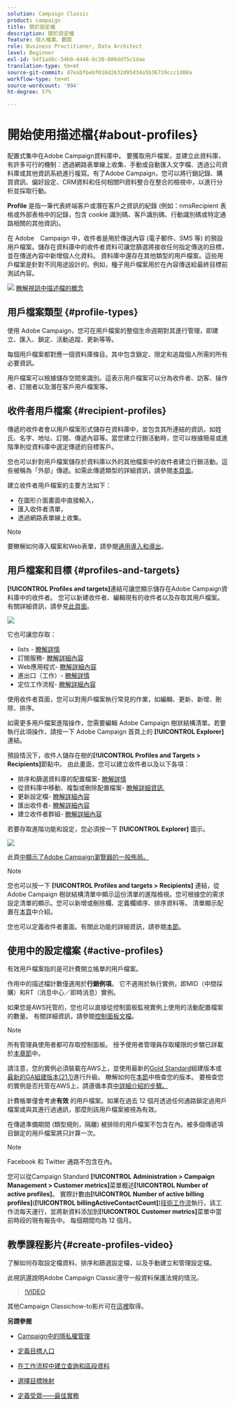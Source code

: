 ```yaml
---
solution: Campaign Classic
product: campaign
title: 關於設定檔
description: 關於設定檔
feature: 個人檔案、觀眾
role: Business Practitioner, Data Architect
level: Beginner
exl-id: 54f1ad6c-54b0-4448-8c38-806dd75c1dae
translation-type: tm+mt
source-git-commit: d7eabfbebf016d2632d95d34a5b36719ccc1d88a
workflow-type: tm+mt
source-wordcount: '994'
ht-degree: 57%

---
```


# 開始使用描述檔{#about-profiles}

配置式集中在Adobe Campaign資料庫中。 要獲取用戶檔案，並建立此資料庫，有許多可行的機制：透過網路表單線上收集、手動或自動匯入文字檔、透過公司資料庫或其他資訊系統進行複寫。有了Adobe Campaign，您可以將行銷記錄、購買資訊、偏好設定、CRM資料和任何相關PI資料整合在整合的檢視中，以進行分析並採取行動。

**Profile** 是指一筆代表終端客戶或潛在客戶之資訊的紀錄 (例如：nmsRecipient 表格或外部表格中的記錄，包含 cookie 識別碼、客戶識別碼、行動識別碼或特定通路相關的其他資訊)。

在 Adobe　Campaign 中，收件者是用於傳送內容 (電子郵件、SMS 等) 的預設用戶檔案。儲存在資料庫中的收件者資料可讓您篩選將接收任何指定傳送的目標，並在傳送內容中新增個人化資料。 資料庫中還存在其他類型的用戶檔案。這些用戶檔案是針對不同用途設計的。例如，種子用戶檔案用於在內容傳送給最終目標前測試內容。

![](assets/do-not-localize/how-to-video.png) [瞭解視訊中描述檔的概念](#create-profiles-video)

## 用戶檔案類型 {#profile-types}

使用 Adobe Campaign，您可在用戶檔案的整個生命週期對其進行管理，即建立、匯入、鎖定、活動追蹤、更新等等。

每個用戶檔案都對應一個資料庫條目。其中包含鎖定、限定和追蹤個人所需的所有必要資訊。

用戶檔案可以根據儲存空間來識別。這表示用戶檔案可以分為收件者、訪客、操作者、訂閱者以及潛在客戶用戶檔案等。

## 收件者用戶檔案 {#recipient-profiles}

傳遞的收件者會以用戶檔案形式儲存在資料庫中，並包含其所連結的資訊，如姓氏、名字、地址、訂閱、傳遞內容等。當您建立行銷活動時，您可以根據簡易或進階準則從資料庫中選定傳遞的目標客戶。

您也可以針對用戶檔案儲存於資料庫以外的其他檔案中的收件者建立行銷活動。這些被稱為「外部」傳遞。如需此傳遞類型的詳細資訊，請參閱[本頁面](../../delivery/using/steps-defining-the-target-population.md#selecting-external-recipients)。

建立收件者用戶檔案的主要方法如下：

* 在圖形介面畫面中直接輸入，
* 匯入收件者清單，
* 透過網路表單線上收集。

>[!NOTE]
>
>要瞭解如何導入檔案和Web表單，請參閱[通用導入和導出](../../platform/using/get-started-data-import-export.md)。

## 用戶檔案和目標 {#profiles-and-targets}

**[!UICONTROL Profiles and targets]**&#x200B;連結可讓您顯示儲存在Adobe Campaign資料庫中的收件者。 您可以新建收件者、編輯現有的收件者以及存取其用戶檔案。有關詳細資訊，請參見[此頁面](../../platform/using/editing-a-profile.md)。

![](assets/d_ncs_user_interface_target_link.png)

它也可讓您存取：

* lists - [瞭解詳情](../../platform/using/creating-and-managing-lists.md)
* 訂閱服務- [瞭解詳細內容](../../delivery/using/managing-subscriptions.md)
* Web應用程式- [瞭解詳細內容](../../web/using/about-web-applications.md)
* 進出口（工作）- [瞭解詳情](../../platform/using/about-generic-imports-exports.md)
* 定位工作流程- [瞭解詳細內容](../../workflow/using/building-a-workflow.md#implementation-steps-)

使用收件者頁面，您可以對用戶檔案執行常見的作業，如編輯、更新、新增、刪除、排序。

如需更多用戶檔案進階操作，您需要編輯 Adobe Campaign 樹狀結構清單。若要執行此項操作，請按一下 Adobe Campaign 首頁上的 **[!UICONTROL Explorer]** 連結。

預設情況下，收件人儲存在樹的&#x200B;**[!UICONTROL Profiles and Targets > Recipients]**&#x200B;節點中。 由此畫面，您可以建立收件者以及以下各項：

* 排序和篩選資料庫的配置檔案- [瞭解詳情](../../platform/using/filtering-options.md)
* 從資料庫中移動、複製或刪除配置檔案- [瞭解詳細資訊](../../platform/using/managing-profiles.md),
* 更新設定檔- [瞭解詳細內容](../../platform/using/updating-data.md)
* 匯出收件者- [瞭解詳細內容](../../platform/using/exporting-and-importing-profiles.md)
* 建立收件者群組- [瞭解詳細內容](../../platform/using/creating-and-managing-lists.md)

若要存取進階功能和設定，您必須按一下 **[!UICONTROL Explorer]** 圖示。

![](assets/d_ncs_user_interface01.png)

此頁[中顯示了Adobe Campaign瀏覽器的一般佈局。](../../platform/using/adobe-campaign-explorer.md)

>[!NOTE]
>
>您也可以按一下 **[!UICONTROL Profiles and targets > Recipients]** 連結，從 Adobe Campaign 樹狀結構清單中顯示這份清單的進階檢視。您可根據您的需求設定清單的顯示。您可以新增或刪除欄、定義欄順序、排序資料等。 清單顯示配置在[本頁](../../platform/using/adobe-campaign-ui-lists.md)中介紹。
>
>您也可以定義收件者畫面。有關此功能的詳細資訊，請參閱[本節](../../platform/using/access-management-folders.md)。

## 使用中的設定檔案 {#active-profiles}

有效用戶檔案指的是可計費開立帳單的用戶檔案。

作用中的描述檔計數僅適用於&#x200B;**行銷例項**。 它不適用於執行實例，即MID（中間採購）和RT（消息中心／即時消息）實例。

如果您是AWS托管的，您也可以直接從控制面板監視實例上使用的活動配置檔案的數量。 有關詳細資訊，請參閱[控制面板文檔](https://docs.adobe.com/content/help/en/control-panel/using/performance-monitoring/active-profiles-monitoring.html)。

>[!NOTE]
>
>所有管理員使用者都可存取控制面板。 授予使用者管理員存取權限的步驟已詳載於[本章節](https://experienceleague.adobe.com/docs/control-panel/using/discover-control-panel/managing-permissions.html?lang=zh-Hant#discover-control-panel)中。
>
>請注意，您的實例必須裝載在AWS上，並使用最新的[Gold Standard](../../rn/using/gs-overview.md)組建版本或[最新的GA組建版本(21.1)](../../rn/using/latest-release.md)進行升級。 瞭解如何在[本節](../../platform/using/launching-adobe-campaign.md#getting-your-campaign-version)中檢查您的版本。 要檢查您的實例是否托管在AWS上，請遵循本頁[中詳細介紹的步驟。](https://experienceleague.adobe.com/docs/control-panel/using/faq.html)

計費帳單僅會考慮&#x200B;**有效** 的用戶檔案。如果在過去 12 個月透過任何通路鎖定過用戶檔案或與其進行過通訊，那麼則該用戶檔案被視為有效。

在傳遞準備期間 (類型規則，隔離) 被排除的用戶檔案不包含在內。被多個傳遞項目鎖定的用戶檔案將只計算一次。

>[!NOTE]
>
>Facebook 和 Twitter 通路不包含在內。

您可以從Campaign Standard **[!UICONTROL Administration > Campaign Management > Customer metrics]**&#x200B;菜單概述&#x200B;**[!UICONTROL Number of active profiles]**。 實際計數由&#x200B;**[!UICONTROL Number of active billing profiles]**(**[!UICONTROL billingActiveContactCount]**)[技術工作流](../../workflow/using/about-technical-workflows.md)執行，該工作流每天運行，並將新資料添加到&#x200B;**[!UICONTROL Customer metrics]**&#x200B;菜單中當前時段的現有報告中。 每個期間均為 12 個月。

## 教學課程影片{#create-profiles-video}

了解如何存取設定檔資料、排序和篩選設定檔，以及手動建立和管理設定檔。

此視訊還說明Adobe Campaign Classic遵守一般資料保護法規的情況。

>[!VIDEO](https://video.tv.adobe.com/v/35611?quality=12)

其他Campaign Classichow-to影片可在[這裡](https://experienceleague.adobe.com/docs/campaign-classic-learn/tutorials/overview.html?lang=zh-Hant)取得。

**另請參閱**

* [Campaign中的隱私權管理](https://helpx.adobe.com/tw/campaign/kb/acc-privacy.html)

* [定義目標人口](../../delivery/using/define-the-right-audience.md)

* [在工作流程中建立查詢和區段資料](../../workflow/using/targeting-data.md)

* [選擇目標映射](../../delivery/using/selecting-a-target-mapping.md)

* [定義受眾——最佳實務](../../delivery/using/define-the-right-audience.md)
